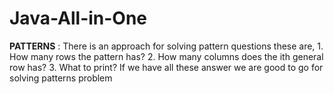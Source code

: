 # Java-All-in-One
**PATTERNS** :
     There is an approach for solving pattern questions these are,
        1. How many rows the pattern has?
        2. How many columns does the ith general row has?
        3. What to print?
     If we have all these answer we are good to go for solving patterns problem